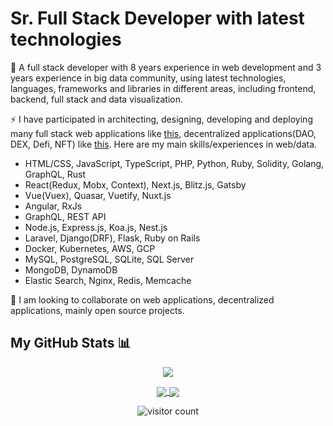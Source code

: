 # Sr. Full Stack Developer with latest technologies

🔭 A full stack developer with 8 years experience in web development and 3 years experience in big data community, using latest technologies, languages, frameworks and libraries in different areas, including frontend, backend, full stack and data visualization.

⚡ I have participated in architecting, designing, developing and deploying many full stack web applications like [this](https://spoken.io), decentralized applications(DAO, DEX, Defi, NFT) like [this](https://www.klimadao.finance). Here are my main skills/experiences in web/data.

- HTML/CSS, JavaScript, TypeScript, PHP, Python, Ruby, Solidity, Golang, GraphQL, Rust
- React(Redux, Mobx, Context), Next.js, Blitz.js, Gatsby
- Vue(Vuex), Quasar, Vuetify, Nuxt.js
- Angular, RxJs
- GraphQL, REST API
- Node.js, Express.js, Koa.js, Nest.js
- Laravel, Django(DRF), Flask, Ruby on Rails
- Docker, Kubernetes, AWS, GCP
- MySQL, PostgreSQL, SQLite, SQL Server
- MongoDB, DynamoDB
- Elastic Search, Nginx, Redis, Memcache

👯 I am looking to collaborate on web applications, decentralized applications, mainly open source projects.

## My GitHub Stats 📊
<p align="center">
	<a href="https://github.com/bowingman">
		<img align="center" src="https://github-profile-trophy.vercel.app/?username=bowingman" />
	</a>
</p>
<p align="center">
	<a href="https://github.com/bowingman">
		<img align="center" src="https://github-readme-stats.vercel.app/api/top-langs/?username=bowingman&langs_count=8&layout=compact&card_width=260&hide=html,scss,makefile,ruby,css,less" />
	</a>
	<a href="https://github.com/bowingman">
		<img align="center" src="https://github-readme-stats.vercel.app/api?username=bowingman&show_icons=true&theme=dracula" />
	</a>
</p>

<p align="center">
	<img src="https://visitor-badge.glitch.me/badge?page_id=bowingman.bowingman" alt="visitor count"/>
</p>
